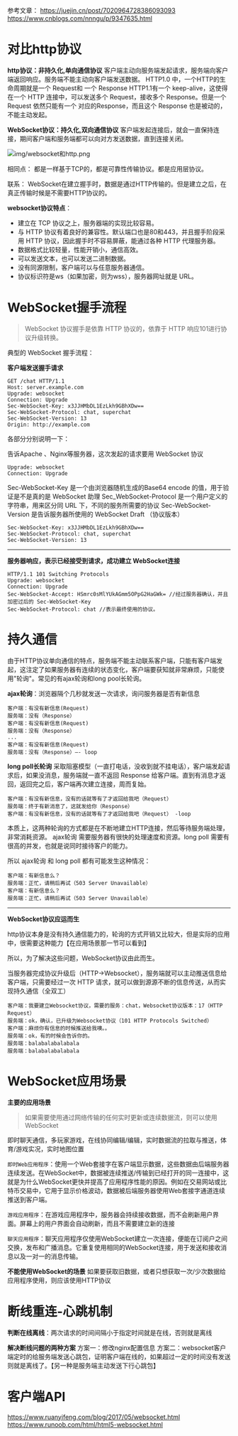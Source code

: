 参考文章：
https://juejin.cn/post/7020964728386093093
https://www.cnblogs.com/nnngu/p/9347635.html

# 对比http协议

**http协议：非持久化,单向通信协议**
客户端主动向服务端发起请求，服务端向客户端返回响应。服务端不能主动向客户端发送数据。
HTTP1.0 中，一个HTTP的生命周期就是一个 Request和 一个 Response
HTTP1.1有一个 keep-alive，这使得在一个 HTTP 连接中，可以发送多个 Request，接收多个 Response。但是一个 Request 依然只能有一个 对应的Response，而且这个 Response 也是被动的，不能主动发起。

**WebSocket协议：持久化,双向通信协议**
客户端发起连接后，就会⼀直保持连接，期间客户端和服务端都可以向对⽅发送数据，直到连接关闭。

![img/websocket和http.png](https://image.itbaima.net/images/253/image-2023090217962529.png)

相同点： 都是一样基于TCP的，都是可靠性传输协议。都是应用层协议。

联系： WebSocket在建立握手时，数据是通过HTTP传输的。但是建立之后，在真正传输时候是不需要HTTP协议的。

**websocket协议特点**：
* 建立在 TCP 协议之上，服务器端的实现比较容易。
* 与 HTTP 协议有着良好的兼容性。默认端口也是80和443，并且握手阶段采用 HTTP 协议，因此握手时不容易屏蔽，能通过各种 HTTP 代理服务器。
* 数据格式比较轻量，性能开销小，通信高效。
* 可以发送文本，也可以发送二进制数据。
* 没有同源限制，客户端可以与任意服务器通信。
* 协议标识符是ws（如果加密，则为wss），服务器网址就是 URL。

# WebSocket握手流程

>WebSocket 协议握手是依靠 HTTP 协议的，依靠于 HTTP 响应101进行协议升级转换。

典型的 WebSocket 握手流程：

**客户端发送握手请求**
```
GET /chat HTTP/1.1
Host: server.example.com
Upgrade: websocket
Connection: Upgrade
Sec-WebSocket-Key: x3JJHMbDL1EzLkh9GBhXDw==
Sec-WebSocket-Protocol: chat, superchat
Sec-WebSocket-Version: 13
Origin: http://example.com
```

各部分分别说明一下：

告诉Apache 、Nginx等服务器，这次发起的请求要用 WebSocket 协议
```
Upgrade: websocket
Connection: Upgrade
```

Sec-WebSocket-Key 是一个由浏览器随机生成的Base64 encode 的值，用于验证是不是真的是 WebSocket 助理
Sec_WebSocket-Protocol 是一个用户定义的字符串，用来区分同 URL 下，不同的服务所需要的协议
Sec-WebSocket-Version 是告诉服务器所使用的 WebSocket Draft （协议版本）
```
Sec-WebSocket-Key: x3JJHMbDL1EzLkh9GBhXDw==
Sec-WebSocket-Protocol: chat, superchat
Sec-WebSocket-Version: 13
```

***
**服务器响应，表示已经接受到请求，成功建立 WebSocket连接**

```
HTTP/1.1 101 Switching Protocols
Upgrade: websocket
Connection: Upgrade
Sec-WebSocket-Accept: HSmrc0sMlYUkAGmm5OPpG2HaGWk= //经过服务器确认，并且加密过后的 Sec-WebSocket-Key
Sec-WebSocket-Protocol: chat //表示最终使用的协议。
```

# 持久通信

由于HTTP协议单向通信的特点，服务端不能主动联系客户端，只能有客户端发起，这注定了如果服务器有连续的状态变化，客户端要获知就非常麻烦，只能使用"轮询"。常见的有ajax轮询和long pool长轮询。

**ajax轮询**：浏览器隔个几秒就发送一次请求，询问服务器是否有新信息
```
客户端：有没有新信息(Request)
服务端：没有（Response）
客户端：有没有新信息(Request)
服务端：没有（Response）
...
客户端：有没有新信息(Request)
服务端：没有（Response）—- loop
```

**long poll长轮询** 
采取阻塞模型（一直打电话，没收到就不挂电话），客户端发起请求后，如果没消息，服务端就一直不返回 Response 给客户端。直到有消息才返回，返回完之后，客户端再次建立连接，周而复始。
```
客户端：有没有新信息，没有的话就等有了才返回给我吧（Request）
服务端：终于有新消息了，这就发给你（Response）
客户端：有没有新信息，没有的话就等有了才返回给我吧（Request） -loop
```


本质上，这两种轮询的方式都是在不断地建立HTTP连接，然后等待服务端处理，非常消耗资源。
ajax轮询 需要服务器有很快的处理速度和资源。long poll 需要有很高的并发，也就是说同时接待客户的能力。

所以 ajax轮询 和 long poll 都有可能发生这种情况：
```
客户端：有新信息么？
服务端：正忙，请稍后再试（503 Server Unavailable）
客户端：有新信息么？
服务端：正忙，请稍后再试（503 Server Unavailable）
```

***
**WebSocket协议应运而生**

http协议本身是没有持久通信能力的，轮询的方式开销又比较大，但是实际的应用中，很需要这种能力【在应用场景那一节可以看到】

所以，为了解决这些问题，WebSocket协议由此而生。

当服务器完成协议升级后（HTTP->Websocket），服务端就可以主动推送信息给客户端，只需要经过一次 HTTP 请求，就可以做到源源不断的信息传送，从而实现持久通信（全双工）

```
客户端：我要建立Websocket协议，需要的服务：chat，Websocket协议版本：17（HTTP Request）
服务端：ok，确认，已升级为Websocket协议（101 HTTP Protocols Switched）
客户端：麻烦你有信息的时候推送给我噢。。
服务端：ok，有的时候会告诉你的。
服务端：balabalabalabala
服务端：balabalabalabala
```

# WebSocket应用场景

**主要的应用场景**
>如果需要使用通过网络传输的任何实时更新或连续数据流，则可以使用WebSocket

即时聊天通信，多玩家游戏，在线协同编辑/编辑，实时数据流的拉取与推送，体育/游戏实况，实时地图位置

`即时Web应用程序`：使用一个Web套接字在客户端显示数据，这些数据由后端服务器连续发送。在WebSocket中，数据被连续推送/传输到已经打开的同一连接中，这就是为什么WebSocket更快并提高了应用程序性能的原因。例如在交易网站或比特币交易中，它用于显示价格波动，数据被后端服务器使用Web套接字通道连续推送到客户端。

`游戏应用程序`：在游戏应用程序中，服务器会持续接收数据，而不会刷新用户界面。屏幕上的用户界面会自动刷新，而且不需要建立新的连接

`聊天应用程序`：聊天应用程序仅使用WebSocket建立一次连接，便能在订阅户之间交换，发布和广播消息。它重复使用相同的WebSocket连接，用于发送和接收消息以及一对一的消息传输。

**不能使用WebSocket的场景**
如果要获取旧数据，或者只想获取一次/少次数据给应用程序使用，则应该使用HTTP协议

# 断线重连-心跳机制

**判断在线离线**：两次请求的时间间隔小于指定时间就是在线，否则就是离线

**解决断线问题的两种方案**
方案一：修改nginx配置信息
方案二：websocket客户端定时的给服务端发送心跳包，证明客户端在线的，如果超过一定的时间没有发送则就是离线了。【另一种是服务端主动发送下行心跳包】

# 客户端API

https://www.ruanyifeng.com/blog/2017/05/websocket.html
https://www.runoob.com/html/html5-websocket.html



